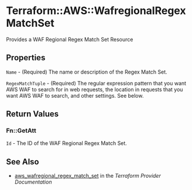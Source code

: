 # Terraform::AWS::WafregionalRegexMatchSet

Provides a WAF Regional Regex Match Set Resource

## Properties

`Name` - (Required) The name or description of the Regex Match Set.

`RegexMatchTuple` - (Required) The regular expression pattern that you want AWS WAF to search for in web requests,
the location in requests that you want AWS WAF to search, and other settings. See below.


## Return Values

### Fn::GetAtt

`Id` - The ID of the WAF Regional Regex Match Set.

## See Also

* [aws_wafregional_regex_match_set](https://www.terraform.io/docs/providers/aws/r/wafregional_regex_match_set.html) in the _Terraform Provider Documentation_